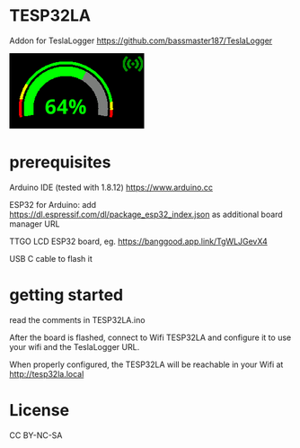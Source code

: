 # TESP32LA

Addon for TeslaLogger https://github.com/bassmaster187/TeslaLogger

![Image](https://github.com/superfloh247/TESP32LA/blob/master/screen_online.png?raw=true)

# prerequisites

Arduino IDE (tested with 1.8.12) https://www.arduino.cc

ESP32 for Arduino: add https://dl.espressif.com/dl/package_esp32_index.json as additional board manager URL

TTGO LCD ESP32 board, eg. https://banggood.app.link/TgWLJGevX4

USB C cable to flash it

# getting started

read the comments in TESP32LA.ino

After the board is flashed, connect to Wifi TESP32LA and configure it to use your wifi and the TeslaLogger URL.

When properly configured, the TESP32LA will be reachable in your Wifi at http://tesp32la.local

# License

CC BY-NC-SA
